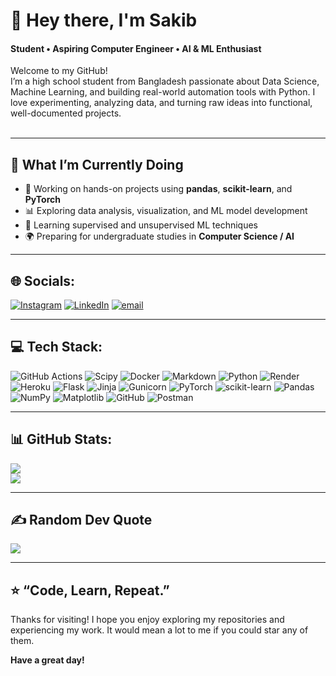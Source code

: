 
# 👋 Hey there, I'm Sakib 
#### Student •  Aspiring Computer Engineer •  AI & ML Enthusiast
Welcome to my GitHub!<br>I’m a high school student from Bangladesh passionate about Data Science, Machine Learning, and building real-world automation tools with Python. I love experimenting, analyzing data, and turning raw ideas into functional, well-documented projects.<br><br>

---

## 🚀 What I’m Currently Doing
- 🔧 Working on hands-on projects using **pandas**, **scikit-learn**, and **PyTorch**  
- 📊 Exploring data analysis, visualization, and ML model development  
- 🎯 Learning supervised and unsupervised ML techniques  
- 🌍 Preparing for undergraduate studies in **Computer Science / AI**  

---

## 🌐 Socials:
[![Instagram](https://img.shields.io/badge/Instagram-%23E4405F.svg?logo=Instagram&logoColor=white)](https://instagram.com/tytrtf) [![LinkedIn](https://img.shields.io/badge/LinkedIn-%230077B5.svg?logo=linkedin&logoColor=white)](https://linkedin.com/in/sakib-hossain) [![email](https://img.shields.io/badge/Email-D14836?logo=gmail&logoColor=white)](mailto:xy.sakibh@gmail.com) 

---

##  💻 Tech Stack:
![GitHub Actions](https://img.shields.io/badge/github%20actions-%232671E5.svg?style=flat&logo=githubactions&logoColor=white) ![Scipy](https://img.shields.io/badge/SciPy-%230C55A5.svg?style=flat&logo=scipy&logoColor=%white) ![Docker](https://img.shields.io/badge/docker-%230db7ed.svg?style=flat&logo=docker&logoColor=white) ![Markdown](https://img.shields.io/badge/markdown-%23000000.svg?style=flat&logo=markdown&logoColor=white) ![Python](https://img.shields.io/badge/python-3670A0?style=flat&logo=python&logoColor=ffdd54) ![Render](https://img.shields.io/badge/Render-%46E3B7.svg?style=flat&logo=render&logoColor=white) ![Heroku](https://img.shields.io/badge/heroku-%23430098.svg?style=flat&logo=heroku&logoColor=white) ![Flask](https://img.shields.io/badge/flask-%23000.svg?style=flat&logo=flask&logoColor=white) ![Jinja](https://img.shields.io/badge/jinja-white.svg?style=flat&logo=jinja&logoColor=black) ![Gunicorn](https://img.shields.io/badge/gunicorn-%298729.svg?style=flat&logo=gunicorn&logoColor=white) ![PyTorch](https://img.shields.io/badge/PyTorch-%23EE4C2C.svg?style=flat&logo=PyTorch&logoColor=white) ![scikit-learn](https://img.shields.io/badge/scikit--learn-%23F7931E.svg?style=flat&logo=scikit-learn&logoColor=white) ![Pandas](https://img.shields.io/badge/pandas-%23150458.svg?style=flat&logo=pandas&logoColor=white) ![NumPy](https://img.shields.io/badge/numpy-%23013243.svg?style=flat&logo=numpy&logoColor=white) ![Matplotlib](https://img.shields.io/badge/Matplotlib-%23ffffff.svg?style=flat&logo=Matplotlib&logoColor=black) ![GitHub](https://img.shields.io/badge/github-%23121011.svg?style=flat&logo=github&logoColor=white) ![Postman](https://img.shields.io/badge/Postman-FF6C37?style=flat&logo=postman&logoColor=white)

---

##  📊 GitHub Stats:
![](https://nirzak-streak-stats.vercel.app/?user=ByteBard58&theme=merko&hide_border=false)<br/>
![](https://github-readme-stats.vercel.app/api/top-langs/?username=ByteBard58&theme=merko&hide_border=false&include_all_commits=true&count_private=true&layout=compact)

---

##  ✍️ Random Dev Quote
![](https://quotes-github-readme.vercel.app/api?type=horizontal&theme=radical)

---

## ⭐ **“Code, Learn, Repeat.”**  

Thanks for visiting! I hope you enjoy exploring my repositories and experiencing my work. It would mean a lot to me if you could star any of them.  

**Have a great day!**
